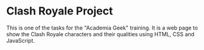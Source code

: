# Clash Royale Project

This is one of the tasks for the "Academia Geek" training. It is a web page to show the Clash Royale characters and their qualities using HTML, CSS and JavaScript. 


